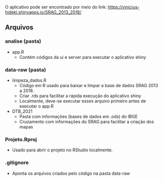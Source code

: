 
O aplicativo pode ser encontrado por meio do link: https://vinicius-hideki.shinyapps.io/SRAG_2013_2018/



## Arquivos

### analise (pasta)

  - app.R
    - Contém códigos da ui e server para executar o aplicativo shiny 

### data-raw (pasta)

  - limpeza_dados.R 
    - Código em R usado para baixar e limpar a base de dados SRAG 2013 a 2018.
    - Criar .rds para facilitar a rápida execução do aplicativo shiny
    - Localmente, deve-se executar esses arquivo primeiro antes de executar o app.R 
  - DTB_2021
    - Pasta com informações (bases de dados em .ods) do IBGE 
    - Cruzamento com informações do SRAG para facilitar a criação dos mapas

### Projeto.Rproj

  - Usado para abrir o projeto no RStudio localmente.

### .gitignore 

  - Aponta os arquivos criados pelo código na pasta data-raw

